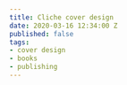 ```yaml
---
title: Cliche cover design
date: 2020-03-16 12:34:00 Z
published: false
tags:
- cover design
- books
- publishing
---
```


